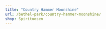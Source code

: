```yaml
---
title: "Country Hammer Moonshine"
url: /bethel-park/country-hammer-moonshine/
shop: Spirituosen
---
```

